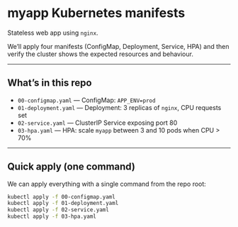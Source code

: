 # myapp Kubernetes manifests

Stateless web app using `nginx`.

We’ll apply four manifests (ConfigMap, Deployment, Service, HPA) and then verify the cluster shows the expected resources and behaviour.

---

## What’s in this repo
- `00-configmap.yaml` — ConfigMap: `APP_ENV=prod`  
- `01-deployment.yaml` — Deployment: 3 replicas of `nginx`, CPU requests set  
- `02-service.yaml` — ClusterIP Service exposing port 80  
- `03-hpa.yaml` — HPA: scale `myapp` between 3 and 10 pods when CPU > 70%

---

## Quick apply (one command)
We can apply everything with a single command from the repo root:

```bash
kubectl apply -f 00-configmap.yaml
kubectl apply -f 01-deployment.yaml
kubectl apply -f 02-service.yaml
kubectl apply -f 03-hpa.yaml
